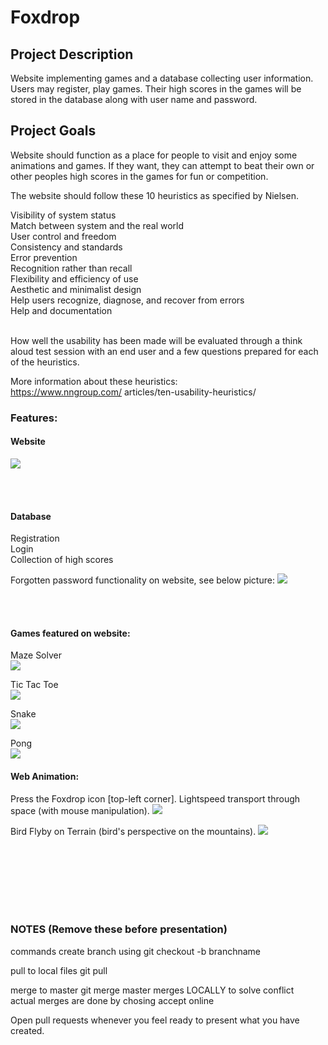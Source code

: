 # Foxdrop

## Project Description
Website implementing games and a database collecting user information. Users may register, play games. Their high scores in the games will be stored in the database along with user name and password.

## Project Goals

Website should function as a place for people to visit and enjoy some animations and games. If they want, they can attempt to beat their own or other peoples high scores in the games for fun or competition.

The website should follow these 10 heuristics as specified by Nielsen.

Visibility of system status <br>
Match between system and the real world <br>
User control and freedom <br>
Consistency and standards <br>
Error prevention <br>
Recognition rather than recall <br>
Flexibility and efficiency of use <br>
Aesthetic and minimalist design <br>
Help users recognize, diagnose, and recover from errors <br>
Help and documentation <br>
<br>

How well the usability has been made will be evaluated through a think aloud test session with an end user and a few questions prepared for each of the heuristics. <br>

More information about these heuristics: <br>
https://www.nngroup.com/
articles/ten-usability-heuristics/

### Features:

#### Website
![](assets/README-89edb556.PNG)

<br>
<br>

#### Database
Registration <br>
Login <br>
Collection of high scores <br>


Forgotten password functionality on website, see below picture:
![](assets/README-dca6d69b.PNG)

<br>
<br>

#### Games featured on website:
Maze Solver <br>
![](assets/README-0eb79ebc.jpg)

Tic Tac Toe <br>
![](assets/README-2413b152.png)

Snake <br>
![](assets/README-d5a9772d.jpg)

Pong <br>
![](assets/README-e1c635d6.png)


#### Web Animation:
Press the Foxdrop icon [top-left corner]. Lightspeed transport through space (with mouse manipulation).
![](assets/README-d9c65a14.PNG)

Bird Flyby on Terrain (bird's perspective on the mountains).
![](assets/README-1136a290.PNG)


<br>
<br>
<br>
<br>
<br>
<br>

### NOTES (Remove these before presentation)

commands
create branch using     git checkout -b branchname

pull to local files     git pull

merge to master         git merge master      merges LOCALLY to solve conflict  
actual merges are done by chosing accept online

Open pull requests whenever you feel ready to present what you have created.
